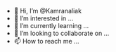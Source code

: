 - 👋 Hi, I’m @Kamranaliak
- 👀 I’m interested in ...
- 🌱 I’m currently learning ...
- 💞️ I’m looking to collaborate on ...
- 📫 How to reach me ...

<!---
Kamranaliak/Kamranaliak is a ✨ special ✨ repository because its `README.md` (this file) appears on your GitHub profile.
You can click the Preview link to take a look at your changes.
--->
